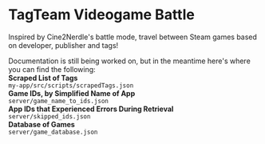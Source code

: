 # TagTeam Videogame Battle

Inspired by Cine2Nerdle's battle mode, travel between Steam games based on developer, publisher and tags!

Documentation is still being worked on, but in the meantime here's where you can find the following:
<br>
**Scraped List of Tags**
<br>
`my-app/src/scripts/scrapedTags.json`
<br>
**Game IDs, by Simplified Name of App**
<br>
`server/game_name_to_ids.json`
<br>
**App IDs that Experienced Errors During Retrieval**
<br>
`server/skipped_ids.json`
<br>
**Database of Games**
<br>
`server/game_database.json`
